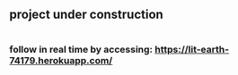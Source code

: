 ## project under construction

#

### follow in real time by accessing: https://lit-earth-74179.herokuapp.com/

